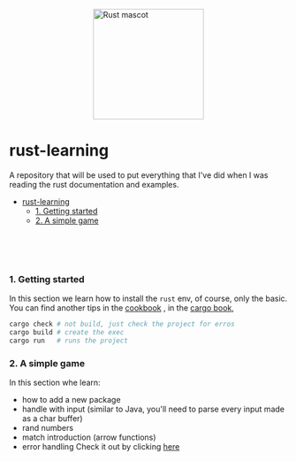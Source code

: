 
<img
    src="https://doc.rust-lang.org/book/img/ferris/unsafe.svg"
    alt="Rust mascot"
    style="display:block; margin:auto; width:200px; height:200px"
/>

# rust-learning
A repository that will be used to put everything that I've did when
I was reading the rust documentation and examples.

<div style="clear:both"></div>


- [rust-learning](#rust-learning)
    - [1. Getting started](#1-getting-started)
    - [2. A simple game](#2-a-simple-game)


<br/>
<br/>
<br/>

### 1. Getting started

In this section we learn how to install the `rust` env, of course, only the basic. You can find another tips
in the [cookbook][1] , in the [cargo book][2],

```bash
cargo check # not build, just check the project for erros
cargo build # create the exec
cargo run   # runs the project
```

### 2. A simple game
In this section whe learn:
   * how to add a new package
   * handle with input (similar to Java, you'll need to parse every input made as a char buffer)
   * rand numbers
   * match introduction (arrow functions)
   * error handling
Check it out by clicking [here][3]


<!-- Links --->
[1]: https://doc.rust-lang.org/book/ch01-00-getting-started.html
[2]: https://doc.rust-lang.org/cargo/getting-started/installation.html
[3]: https://doc.rust-lang.org/book/ch02-00-guessing-game-tutorial.html